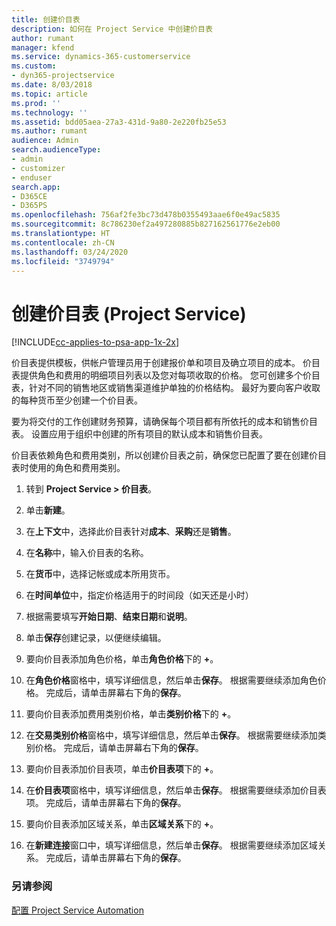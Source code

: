 ```yaml
---
title: 创建价目表
description: 如何在 Project Service 中创建价目表
author: rumant
manager: kfend
ms.service: dynamics-365-customerservice
ms.custom:
- dyn365-projectservice
ms.date: 8/03/2018
ms.topic: article
ms.prod: ''
ms.technology: ''
ms.assetid: bdd05aea-27a3-431d-9a80-2e220fb25e53
ms.author: rumant
audience: Admin
search.audienceType:
- admin
- customizer
- enduser
search.app:
- D365CE
- D365PS
ms.openlocfilehash: 756af2fe3bc73d478b0355493aae6f0e49ac5835
ms.sourcegitcommit: 8c786230ef2a497280885b827162561776e2eb00
ms.translationtype: HT
ms.contentlocale: zh-CN
ms.lasthandoff: 03/24/2020
ms.locfileid: "3749794"
---
```

# <a name="create-a-price-list-project-service"></a>创建价目表 (Project Service)

[!INCLUDE[cc-applies-to-psa-app-1x-2x](../includes/cc-applies-to-psa-app-1x-2x.md)]

价目表提供模板，供帐户管理员用于创建报价单和项目及确立项目的成本。 价目表提供角色和费用的明细项目列表以及您对每项收取的价格。 您可创建多个价目表，针对不同的销售地区或销售渠道维护单独的价格结构。 最好为要向客户收取的每种货币至少创建一个价目表。  
  
要为将交付的工作创建财务预算，请确保每个项目都有所依托的成本和销售价目表。 设置应用于组织中创建的所有项目的默认成本和销售价目表。  
  
价目表依赖角色和费用类别，所以创建价目表之前，确保您已配置了要在创建价目表时使用的角色和费用类别。  
  
1.  转到 **Project Service > 价目表**。  
  
2.  单击**新建**。  
  
3.  在**上下文**中，选择此价目表针对**成本**、**采购**还是**销售**。  
  
4.  在**名称**中，输入价目表的名称。  
  
5.  在**货币**中，选择记帐或成本所用货币。  
  
6.  在**时间单位**中，指定价格适用于的时间段（如天还是小时）  
  
7.  根据需要填写**开始日期**、**结束日期**和**说明**。  
  
8.  单击**保存**创建记录，以便继续编辑。  
  
9. 要向价目表添加角色价格，单击**角色价格**下的 **+**。  
  
10. 在**角色价格**窗格中，填写详细信息，然后单击**保存**。 根据需要继续添加角色价格。 完成后，请单击屏幕右下角的**保存**。  
  
11. 要向价目表添加费用类别价格，单击**类别价格**下的 **+**。  
  
12. 在**交易类别价格**窗格中，填写详细信息，然后单击**保存**。 根据需要继续添加类别价格。 完成后，请单击屏幕右下角的**保存**。  
  
13. 要向价目表添加价目表项，单击**价目表项**下的 **+**。  
  
14. 在**价目表项**窗格中，填写详细信息，然后单击**保存**。 根据需要继续添加价目表项。 完成后，请单击屏幕右下角的**保存**。  
  
15. 要向价目表添加区域关系，单击**区域关系**下的 **+**。  
  
16. 在**新建连接**窗口中，填写详细信息，然后单击**保存**。 根据需要继续添加区域关系。 完成后，请单击屏幕右下角的**保存**。  
  
### <a name="see-also"></a>另请参阅  
 [配置 Project Service Automation](../project-service/configure.md)
